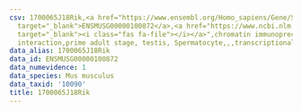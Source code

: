 ```yaml
---
csv: 1700065J18Rik,<a href="https://www.ensembl.org/Homo_sapiens/Gene/Summary?db=core;g=ENSMUSG00000100872"
  target="_blank">ENSMUSG00000100872</a>,<a href="https://www.ncbi.nlm.nih.gov/pubmed/25450459"
  target="_blank"><i class="fas fa-file"></i></a>",chromatin immunoprecipitation assay,direct
  interaction,prime adult stage, testis, Spermatocyte,,,transcriptional regulation,
data_alias: 1700065J18Rik
data_id: ENSMUSG00000100872
data_numevidence: 1
data_species: Mus musculus
data_taxid: '10090'
title: 1700065J18Rik
---
```

